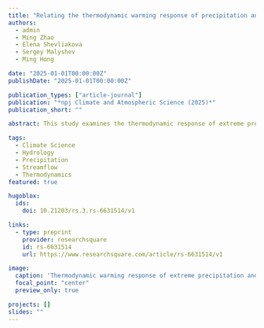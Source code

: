 ```yaml
---
title: "Relating the thermodynamic warming response of precipitation and streamflows across the contiguous United States"
authors:
  - admin
  - Ming Zhao
  - Elena Shevliakova
  - Sergey Malyshev
  - Ming Hong

date: "2025-01-01T00:00:00Z"
publishDate: "2025-01-01T00:00:00Z"

publication_types: ["article-journal"]
publication: "*npj Climate and Atmospheric Science (2025)*"
publication_short: ""

abstract: This study examines the thermodynamic response of extreme precipitation and river floods to warming across the contiguous United States, elucidating how regional land-hydrological processes can dominate can dominate precipitation changes.

tags:
  - Climate Science
  - Hydrology
  - Precipitation
  - Streamflow
  - Thermodynamics
featured: true

hugoblox:
  ids:
    doi: 10.21203/rs.3.rs-6631514/v1

links:
  - type: preprint
    provider: researchsquare
    id: rs-6631514
    url: https://www.researchsquare.com/article/rs-6631514/v1

image:
  caption: 'Thermodynamic warming response of extreme precipitation and streamflows across the contiguous United States'
  focal_point: "center"
  preview_only: true

projects: []
slides: ""
---
```

